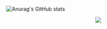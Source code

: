 ![Anurag's GitHub stats](https://github-readme-stats.vercel.app/api?username=rohith033&show_icons=true&theme=radical)
<p align="center">
  <a href="https://skillicons.dev">
    <img src="https://skillicons.dev/icons?i=cpp,python,pytorch,tensorflow,html,css,react,js,git,fast.ai" />
  </a>
</p>




